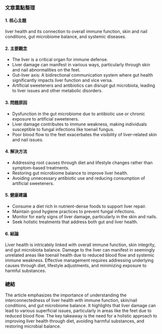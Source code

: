 ### 文章重點整理

#### 1. 核心主題
 liver health and its connection to overall immune function, skin and nail conditions, gut microbiome balance, and systemic diseases.

#### 2. 主要觀念
- The liver is a critical organ for immune defense.
- Liver damage can manifest in various ways, particularly through skin and nail abnormalities on the feet.
- Gut-liver axis: A bidirectional communication system where gut health significantly impacts liver function and vice versa.
- Artificial sweeteners and antibiotics can disrupt gut microbiota, leading to liver issues and other metabolic disorders.

#### 3. 問題原因
- Dysfunction in the gut microbiome due to antibiotic use or chronic exposure to artificial sweeteners.
- Liver damage contributes to immune weakness, making individuals susceptible to fungal infections like toenail fungus.
- Poor blood flow to the feet exacerbates the visibility of liver-related skin and nail issues.

#### 4. 解決方法
- Addressing root causes through diet and lifestyle changes rather than symptom-based treatments.
- Restoring gut microbiome balance to improve liver health.
- Avoiding unnecessary antibiotic use and reducing consumption of artificial sweeteners.

#### 5. 健康建議
- Consume a diet rich in nutrient-dense foods to support liver repair.
- Maintain good hygiene practices to prevent fungal infections.
- Monitor for early signs of liver damage, particularly in the skin and nails.
- Seek holistic treatments that address both gut and liver health.

#### 6. 結論
Liver health is intricately linked with overall immune function, skin integrity, and gut microbiota balance. Damage to the liver can manifest in seemingly unrelated areas like toenail health due to reduced blood flow and systemic immune weakness. Effective management requires addressing underlying causes through diet, lifestyle adjustments, and minimizing exposure to harmful substances.

### 總結
The article emphasizes the importance of understanding the interconnectedness of liver health with immune function, skin/nail conditions, and gut microbiome balance. It highlights that liver damage can lead to various superficial issues, particularly in areas like the feet due to reduced blood flow. The key takeaway is the need for a holistic approach to improving liver health through diet, avoiding harmful substances, and restoring microbial balance.